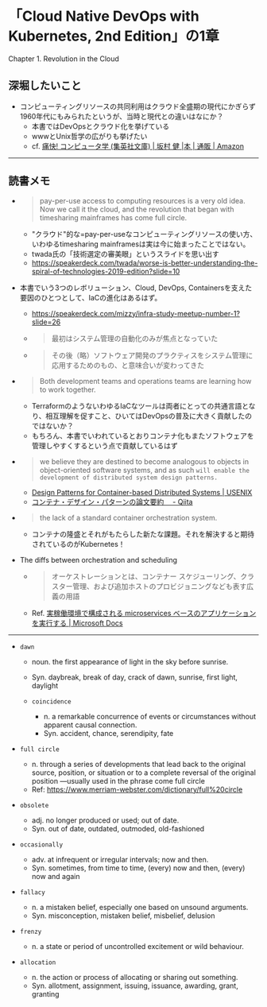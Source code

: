# 「Cloud Native DevOps with Kubernetes, 2nd Edition」の1章

Chapter 1. Revolution in the Cloud

## 深堀したいこと

- コンピューティングリソースの共同利用はクラウド全盛期の現代にかぎらず1960年代にもみられたというが、当時と現代との違いはなにか？
  - 本書ではDevOpsとクラウド化を挙げている
  - wwwとUnix哲学の広がりも挙げたい
  - cf. [痛快! コンピュータ学 (集英社文庫) | 坂村 健 |本 | 通販 | Amazon](https://www.amazon.co.jp/dp/4087474283)

---
## 読書メモ
- > pay-per-use access to computing resources is a very old idea. Now we call it the cloud, and the revolution that began with timesharing mainframes has come full circle.
  - "クラウド"的な=pay-per-useなコンピューティングリソースの使い方、いわゆるtimesharing mainframesは実は今に始まったことではない。
  - twada氏の「技術選定の審美眼」というスライドを思い出す
  - https://speakerdeck.com/twada/worse-is-better-understanding-the-spiral-of-technologies-2019-edition?slide=10

- 本書でいう3つのレボリューション、Cloud, DevOps, Containersを支えた要因のひとつとして、IaCの進化はあるはず。
  - https://speakerdeck.com/mizzy/infra-study-meetup-number-1?slide=26
  - > 最初はシステム管理の自動化のみが焦点となっていた
  - >  その後（略）ソフトウェア開発のプラクティスをシステム管理に応用するためのもの、と意味合いが変わってきた 

- > Both development teams and operations teams are learning how to work together.
  - TerraformのようないわゆるIaCなツールは両者にとっての共通言語となり、相互理解を促すこと、ひいてはDevOpsの普及に大きく貢献したのではないか？
  - もちろん、本書でいわれているとおりコンテナ化もまたソフトウェアを管理しやすくするという点で貢献しているはず

- > we believe they are destined to become analogous to objects in object-oriented software systems, and as such `will enable the development of distributed system design patterns.`
  - [Design Patterns for Container-based Distributed Systems | USENIX](https://www.usenix.org/conference/hotcloud16/workshop-program/presentation/burns)
  - [コンテナ・デザイン・パターンの論文要約　 - Qiita](https://qiita.com/MahoTakara/items/03fc0afe29379026c1f3)

- > the lack of a standard container orchestration system.
  - コンテナの隆盛とそれがもたらした新たな課題。それを解決すると期待されているのがKubernetes！

- The diffs between orchestration and scheduling
  - > オーケストレーションとは、コンテナー スケジューリング、クラスター管理、および追加ホストのプロビジョニングなども表す広義の用語
  - Ref. [実稼働環境で構成される microservices ベースのアプリケーションを実行する | Microsoft Docs](https://docs.microsoft.com/ja-jp/dotnet/architecture/containerized-lifecycle/run-manage-monitor-docker-environments/run-microservices-based-applications-in-production)

---
- `dawn`
  - noun. the first appearance of light in the sky before sunrise.
  - Syn. daybreak, break of day, crack of dawn, sunrise, first light, daylight

  - `coincidence`
    - n. a remarkable concurrence of events or circumstances without apparent causal connection.
    - Syn. accident, chance, serendipity, fate

- `full circle`
  - n. through a series of developments that lead back to the original source, position, or situation or to a complete reversal of the original position —usually used in the phrase come full circle
  - Ref: https://www.merriam-webster.com/dictionary/full%20circle

- `obsolete`
  - adj. no longer produced or used; out of date.
  - Syn. out of date, outdated, outmoded, old-fashioned

- `occasionally`
  - adv. at infrequent or irregular intervals; now and then.
  - Syn. sometimes, from time to time, (every) now and then, (every) now and again

- `fallacy`
  - n. a mistaken belief, especially one based on unsound arguments.
  - Syn. misconception, mistaken belief, misbelief, delusion

- `frenzy`
  - n. a state or period of uncontrolled excitement or wild behaviour.

- `allocation`
  - n. the action or process of allocating or sharing out something.
  - Syn. allotment, assignment, issuing, issuance, awarding, grant, granting